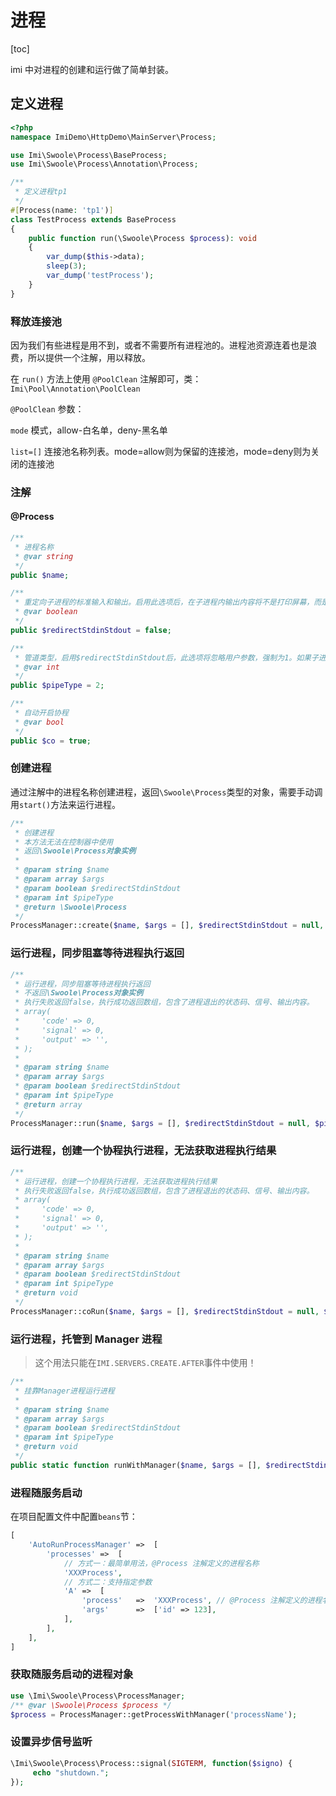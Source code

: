 # 进程

[toc]

imi 中对进程的创建和运行做了简单封装。

## 定义进程

```php
<?php
namespace ImiDemo\HttpDemo\MainServer\Process;

use Imi\Swoole\Process\BaseProcess;
use Imi\Swoole\Process\Annotation\Process;

/**
 * 定义进程tp1
 */
#[Process(name: 'tp1')]
class TestProcess extends BaseProcess
{
    public function run(\Swoole\Process $process): void
    {
        var_dump($this->data);
        sleep(3);
        var_dump('testProcess');
    }
}
```

### 释放连接池

因为我们有些进程是用不到，或者不需要所有进程池的。进程池资源连着也是浪费，所以提供一个注解，用以释放。

在 `run()` 方法上使用 `@PoolClean` 注解即可，类：`Imi\Pool\Annotation\PoolClean`

`@PoolClean` 参数：

`mode` 模式，allow-白名单，deny-黑名单

`list=[]` 连接池名称列表。mode=allow则为保留的连接池，mode=deny则为关闭的连接池

### 注解

#### @Process

```php
/**
 * 进程名称
 * @var string
 */
public $name;

/**
 * 重定向子进程的标准输入和输出。启用此选项后，在子进程内输出内容将不是打印屏幕，而是写入到主进程管道。读取键盘输入将变为从管道中读取数据。默认为阻塞读取。
 * @var boolean
 */
public $redirectStdinStdout = false;

/**
 * 管道类型，启用$redirectStdinStdout后，此选项将忽略用户参数，强制为1。如果子进程内没有进程间通信，可以设置为 0
 * @var int
 */
public $pipeType = 2;

/**
 * 自动开启协程
 * @var bool
 */
public $co = true;
```

### 创建进程

通过注解中的进程名称创建进程，返回`\Swoole\Process`类型的对象，需要手动调用`start()`方法来运行进程。

```php
/**
 * 创建进程
 * 本方法无法在控制器中使用
 * 返回\Swoole\Process对象实例
 * 
 * @param string $name
 * @param array $args
 * @param boolean $redirectStdinStdout
 * @param int $pipeType
 * @return \Swoole\Process
 */
ProcessManager::create($name, $args = [], $redirectStdinStdout = null, $pipeType = null): \Swoole\Process
```

### 运行进程，同步阻塞等待进程执行返回

```php
/**
 * 运行进程，同步阻塞等待进程执行返回
 * 不返回\Swoole\Process对象实例
 * 执行失败返回false，执行成功返回数组，包含了进程退出的状态码、信号、输出内容。
 * array(
 *     'code' => 0,
 *     'signal' => 0,
 *     'output' => '',
 * );
 *
 * @param string $name
 * @param array $args
 * @param boolean $redirectStdinStdout
 * @param int $pipeType
 * @return array
 */
ProcessManager::run($name, $args = [], $redirectStdinStdout = null, $pipeType = null)
```

### 运行进程，创建一个协程执行进程，无法获取进程执行结果

```php
/**
 * 运行进程，创建一个协程执行进程，无法获取进程执行结果
 * 执行失败返回false，执行成功返回数组，包含了进程退出的状态码、信号、输出内容。
 * array(
 *     'code' => 0,
 *     'signal' => 0,
 *     'output' => '',
 * );
 *
 * @param string $name
 * @param array $args
 * @param boolean $redirectStdinStdout
 * @param int $pipeType
 * @return void
 */
ProcessManager::coRun($name, $args = [], $redirectStdinStdout = null, $pipeType = null)
```

### 运行进程，托管到 Manager 进程

> 这个用法只能在`IMI.SERVERS.CREATE.AFTER`事件中使用！

```php
/**
 * 挂靠Manager进程运行进程
 *
 * @param string $name
 * @param array $args
 * @param boolean $redirectStdinStdout
 * @param int $pipeType
 * @return void
 */
public static function runWithManager($name, $args = [], $redirectStdinStdout = null, $pipeType = null)
```

### 进程随服务启动

在项目配置文件中配置`beans`节：

```php
[
    'AutoRunProcessManager' =>  [
        'processes' =>  [
            // 方式一：最简单用法，@Process 注解定义的进程名称
            'XXXProcess',
            // 方式二：支持指定参数
            'A' =>  [
                'process'   =>  'XXXProcess', // @Process 注解定义的进程名称
                'args'      =>  ['id' => 123],
            ],
        ],
    ],
]
```

### 获取随服务启动的进程对象

```php
use \Imi\Swoole\Process\ProcessManager;
/** @var \Swoole\Process $process */
$process = ProcessManager::getProcessWithManager('processName');
```

### 设置异步信号监听

```php
\Imi\Swoole\Process\Process::signal(SIGTERM, function($signo) {
     echo "shutdown.";
});
```
